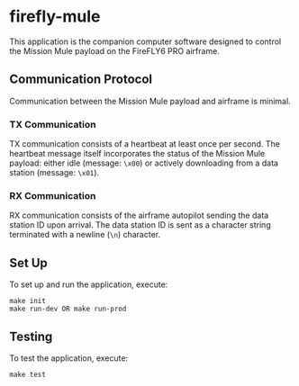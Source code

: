 # firefly-mule

This application is the companion computer software designed to control the Mission Mule payload on the FireFLY6 PRO airframe.


## Communication Protocol

Communication between the Mission Mule payload and airframe is minimal.

### TX Communication

TX communication consists of a heartbeat at least once per second. The heartbeat message itself incorporates the status of the Mission Mule payload: either idle (message: `\x00`) or actively downloading from a data station (message: `\x01`).

### RX Communication

RX communication consists of the airframe autopilot sending the data station ID upon arrival. The data station ID is sent as a character string terminated with a newline (`\n`) character.


## Set Up

To set up and run the application, execute:

```
make init
make run-dev OR make run-prod
```

## Testing

To test the application, execute:

```
make test
```

